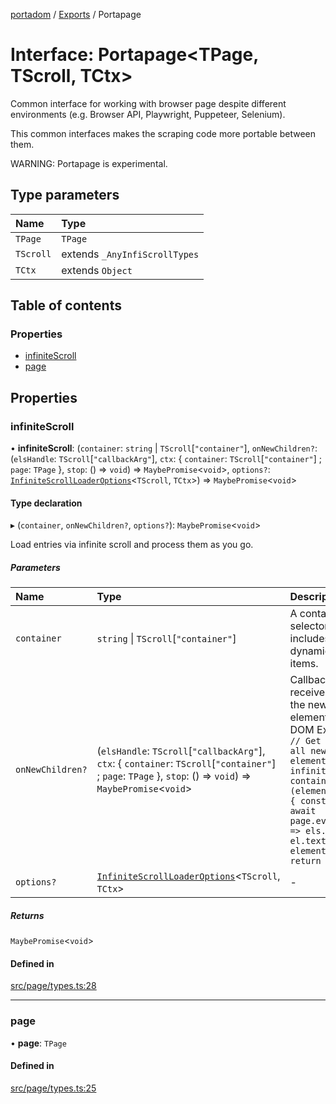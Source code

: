 [portadom](../README.md) / [Exports](../modules.md) / Portapage

# Interface: Portapage<TPage, TScroll, TCtx\>

Common interface for working with browser page despite different environments
(e.g. Browser API, Playwright, Puppeteer, Selenium).

This common interfaces makes the scraping code more portable between them.

WARNING: Portapage is experimental.

## Type parameters

| Name | Type |
| :------ | :------ |
| `TPage` | `TPage` |
| `TScroll` | extends `_AnyInfiScrollTypes` |
| `TCtx` | extends `Object` |

## Table of contents

### Properties

- [infiniteScroll](Portapage.md#infinitescroll)
- [page](Portapage.md#page)

## Properties

### infiniteScroll

• **infiniteScroll**: (`container`: `string` \| `TScroll`[``"container"``], `onNewChildren?`: (`elsHandle`: `TScroll`[``"callbackArg"``], `ctx`: { `container`: `TScroll`[``"container"``] ; `page`: `TPage`  }, `stop`: () => `void`) => `MaybePromise`<`void`\>, `options?`: [`InfiniteScrollLoaderOptions`](InfiniteScrollLoaderOptions.md)<`TScroll`, `TCtx`\>) => `MaybePromise`<`void`\>

#### Type declaration

▸ (`container`, `onNewChildren?`, `options?`): `MaybePromise`<`void`\>

Load entries via infinite scroll and process them as you go.

##### Parameters

| Name | Type | Description |
| :------ | :------ | :------ |
| `container` | `string` \| `TScroll`[``"container"``] | A container, or selector for it, that includes the dynamically loaded items. |
| `onNewChildren?` | (`elsHandle`: `TScroll`[``"callbackArg"``], `ctx`: { `container`: `TScroll`[``"container"``] ; `page`: `TPage`  }, `stop`: () => `void`) => `MaybePromise`<`void`\> | Callback that receives a handle to the new child elements in the DOM Example: ```js // Get text from all new child elements of the infinite-scroller container async (elementsHandle) => { const result = await page.evaluate((els) => els.map((el) => el.textContent), elementsHandle); return result; }; ``` |
| `options?` | [`InfiniteScrollLoaderOptions`](InfiniteScrollLoaderOptions.md)<`TScroll`, `TCtx`\> | - |

##### Returns

`MaybePromise`<`void`\>

#### Defined in

[src/page/types.ts:28](https://github.com/JuroOravec/portadom/blob/4a85752/src/page/types.ts#L28)

___

### page

• **page**: `TPage`

#### Defined in

[src/page/types.ts:25](https://github.com/JuroOravec/portadom/blob/4a85752/src/page/types.ts#L25)
